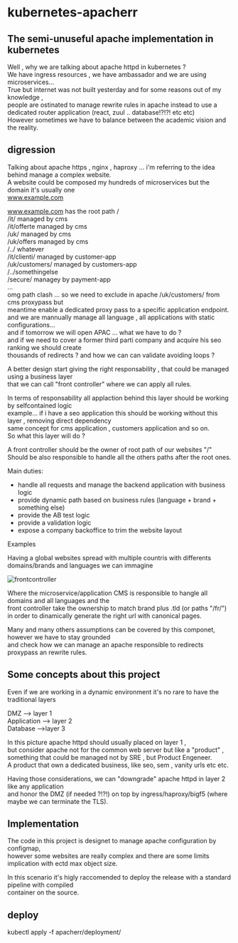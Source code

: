 # kubernetes-apacherr  

## The semi-unuseful apache implementation in kubernetes  

Well , why we are talking about apache httpd in kubernetes ?  
We have ingress resources , we have ambassador and we are using microservices...  
True but internet was not built yesterday and for some reasons out of my knowledge ,   
people are ostinated to manage rewrite rules in apache instead to use a dedicated router application (react, zuul .. database!?!?! etc etc)  
However sometimes we have to balance between the academic vision and the reality.

## digression

Talking about apache https , nginx , haproxy ... i'm referring to the idea behind manage a complex website.  
A website could be composed my hundreds of microservices but the domain it's usually one     
www.example.com  

www.example.com has the root path /  
/it/ managed by cms  
/it/offerte managed by cms  
/uk/ managed by cms  
/uk/offers managed by cms  
/../ whatever   
/it/clienti/ managed by customer-app  
/uk/customers/ managed by customers-app  
/../somethingelse  
/secure/ managey by payment-app  
...  
omg path clash ... so we need to exclude in apache /uk/customers/ from cms proxypass but  
meantime enable a dedicated proxy pass to a specific application endpoint.  
and we are mannually manage all language , all applications with static configurations...  
and if tomorrow we will open APAC ... what we have to do ?  
and if we need to cover a former third parti company and acquire his seo ranking we should create  
thousands of redirects ? and how we can can validate avoiding loops ?  

A better design start giving the right responsability , that could be managed using a business layer  
that we can call "front controller" where we can apply all rules.

In terms of responsability all applaction behind this layer should be working by selfcontained logic  
example... if i have a seo application this should be working without this layer , removing direct dependency  
same concept for cms application , customers application and so on.  
So what this layer will do ?  

A front controller should be the owner of root path of our websites "/"  
Should be also responsible to handle all the others paths after the root ones.  

Main duties:  
 - handle all requests and manage the backend application with business logic
 - provide dynamic path based on business rules (language + brand + something else)
 - provide the AB test logic
 - provide a validation logic
 - expose a company backoffice to trim the website layout



Examples

Having a global websites spread with multiple countris with differents domains/brands and languages we can immagine  

![frontcontroller](https://res.cloudinary.com/ethzero/image/upload/c_scale,w_640/v1582289285/misc/front-controller.png)

Where the microservice/application CMS is responsible to hangle all domains and all languages and the   
front controller take the ownership to match brand plus .tld (or paths "/fr/")  
in order to dinamically generate the right url with canonical pages.  

Many and many others assumptions can be covered by this componet, however we have to stay grounded  
and check how we can manage an apache responsible to redirects proxypass an rewrite rules.  





## Some concepts about this project  
Even if we are working in a dynamic environment it's no rare to have the traditional layers

DMZ --> layer 1  
Application --> layer 2  
Database -->layer 3

In this picture apache httpd should usually placed on layer 1 ,   
but consider apache not for the common web server but like a "product" ,   
something that could be managed not by SRE , but Product Engeneer.  
A product that own a dedicated business, like seo, sem , vanity urls etc etc.  

Having those considerations, we can "downgrade" apache httpd in layer 2 like any application  
and honor the DMZ (if needed ?!?!) on top by ingress/haproxy/bigf5 (where maybe we can terminate the TLS).



## Implementation

The code in this project is designet to manage apache configuration by configmap,  
however some websites are really complex and there are some limits implication with ectd max object size.   

In this scenario it's higly raccomended to deploy the release with a standard pipeline with compiled  
container on the source.


## deploy

kubectl apply -f apacherr/deployment/



